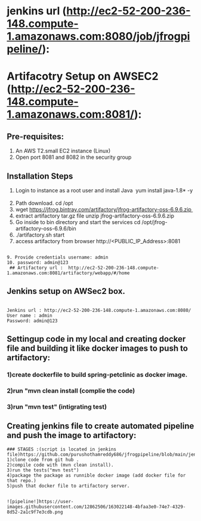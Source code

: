 
# jenkins url (http://ec2-52-200-236-148.compute-1.amazonaws.com:8080/job/jfrogpipeline/):
# Artifacotry Setup on AWSEC2 (http://ec2-52-200-236-148.compute-1.amazonaws.com:8081/):

## Pre-requisites:
1. An AWS T2.small EC2 instance (Linux)
2. Open port 8081 and 8082 in the security group

## Installation Steps
1. Login to instance as a root user and install Java  yum install java-1.8* -y  
2. Path download. cd /opt 
3. wget https://jfrog.bintray.com/artifactory/jfrog-artifactory-oss-6.9.6.zip 
4. extract artifactory tar.gz file unzip jfrog-artifactory-oss-6.9.6.zip 
5. Go inside to bin directory and start the services cd /opt/jfrog-artifactory-oss-6.9.6/bin
6. ./artifactory.sh start 
7. access artifactory from browser http://<PUBLIC_IP_Address>:8081  
```

9. Provide credentials username: admin
10. password: admin@123
 ## Artifactory url :  http://ec2-52-200-236-148.compute-1.amazonaws.com:8081/artifactory/webapp/#/home 
 ```
 
## Jenkins setup on AWSec2 box.
```

Jenkins url : http://ec2-52-200-236-148.compute-1.amazonaws.com:8080/
User name : admin
Password: admin@123
```

## Settingup code in my local and creating docker file and building it like docker images to push to artifactory:

### 1)create dockerfile to build spring-petclinic as docker image.
### 2)run "mvn clean install (complie the code)
### 3)run "mvn test" (intigrating test)

## Creating jenkins file to create automated pipeline and push the image to artifactory:
```
### STAGES :(script is located in jenkins file)https://github.com/purushothamreddy686/jfrogpipeline/blob/main/jenkinsfile
1)clone code from git hub .
2)compile code with (mvn clean install).
3)run the tests("mvn test")
4)package the package as runnible docker image (add docker file for that repo.)
5)push that docker file to artifactory server.


![pipeline!]https://user-images.githubusercontent.com/12862506/163022148-4bfaa3e0-74e7-4329-8d52-2a1c9f7e3cdb.png


```

